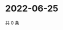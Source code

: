 # 2022-06-25

共 0 条

<!-- BEGIN WEIBO -->
<!-- 最后更新时间 Sat Jun 25 2022 18:01:07 GMT+0800 (China Standard Time) -->

<!-- END WEIBO -->
